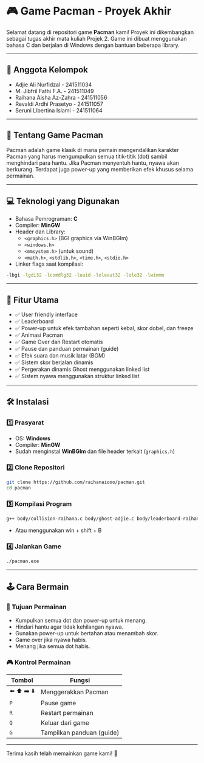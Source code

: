 # 🎮 Game Pacman - Proyek Akhir

Selamat datang di repositori game **Pacman** kami! Proyek ini dikembangkan sebagai tugas akhir mata kuliah Projek 2. Game ini dibuat menggunakan bahasa C dan berjalan di Windows dengan bantuan beberapa library.

---

## 👥 Anggota Kelompok

- Adjie Ali Nurfidzal - 241511034
- M. Jibfril Fathi F.A. - 241511049
- Raihana Aisha Az-Zahra - 241511056
- Revaldi Ardhi Prasetyo - 241511057
- Seruni Libertina Islami - 241511064

---

## 🧠 Tentang Game Pacman

Pacman adalah game klasik di mana pemain mengendalikan karakter Pacman yang harus mengumpulkan semua titik-titik (dot) sambil menghindari para hantu. Jika Pacman menyentuh hantu, nyawa akan berkurang. Terdapat juga power-up yang memberikan efek khusus selama permainan.

---

## 💻 Teknologi yang Digunakan

- Bahasa Pemrograman: **C**
- Compiler: **MinGW**
- Header dan Library:
  - `<graphics.h>` (BGI graphics via WinBGIm)
  - `<windows.h>`
  - `<mmsystem.h>` (untuk sound)
  - `<math.h>`, `<stdlib.h>`, `<time.h>`, `<stdio.h>`
- Linker flags saat kompilasi:

```bash
-lbgi -lgdi32 -lcomdlg32 -luuid -loleaut32 -lole32 -lwinmm
```

---

## 🚀 Fitur Utama

- ✅ User friendly interface
- ✅ Leaderboard
- ✅ Power-up untuk efek tambahan seperti kebal, skor dobel, dan freeze
- ✅ Animasi Pacman
- ✅ Game Over dan Restart otomatis
- ✅ Pause dan panduan permainan (guide)
- ✅ Efek suara dan musik latar (BGM)
- ✅ Sistem skor berjalan dinamis
- ✅ Pergerakan dinamis Ghost menggunakan linked list
- ✅ Sistem nyawa menggunakan struktur linked list

---

## 🛠️ Instalasi

### 1️⃣ Prasyarat

- OS: **Windows**
- Compiler: **MinGW**
- Sudah menginstal **WinBGIm** dan file header terkait (`graphics.h`)

### 2️⃣ Clone Repositori

```bash
git clone https://github.com/raihanaiooo/pacman.git
cd pacman
```

### 3️⃣ Kompilasi Program

```bash
g++ body/collision-raihana.c body/ghost-adjie.c body/leaderboard-raihana.c body/pacman-raihana.c body/pacman-seruni.c body/pause.c body/powerup.c body/scoring.c body/ui-revaldi.c D:\pacman\main.c -o D:\pacman/output.exe -lbgi -lgdi32 -lcomdlg32 -luuid -loleaut32 -lole32 -lwinmm
```

- Atau menggunakan win + shift + B

### 4️⃣ Jalankan Game

```bash
./pacman.exe
```

---

## 🕹️ Cara Bermain

### 🎯 Tujuan Permainan

- Kumpulkan semua dot dan power-up untuk menang.
- Hindari hantu agar tidak kehilangan nyawa.
- Gunakan power-up untuk bertahan atau menambah skor.
- Game over jika nyawa habis.
- Menang jika semua dot habis.

### 🎮 Kontrol Permainan

| Tombol      | Fungsi                    |
| ----------- | ------------------------- |
| ⬅️ ⬆️ ➡️ ⬇️ | Menggerakkan Pacman       |
| `P`         | Pause game                |
| `R`         | Restart permainan         |
| `Q`         | Keluar dari game          |
| `G`         | Tampilkan panduan (guide) |

---

Terima kasih telah memainkan game kami! 🎉
